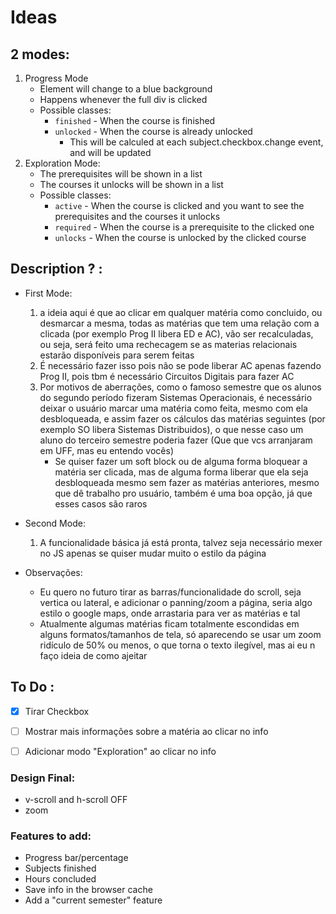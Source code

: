 # Ideas

## 2 modes:

1. Progress Mode
   - Element will change to a blue background
   - Happens whenever the full div is clicked
   - Possible classes:
     - `finished` - When the course is finished
     - `unlocked` - When the course is already unlocked
       - This will be calculed at each subject.checkbox.change event, and will be updated
2. Exploration Mode:
    - The prerequisites will be shown in a list
    - The courses it unlocks will be shown in a list
    - Possible classes:
      - `active` - When the course is clicked and you want to see the prerequisites and the courses it unlocks
      - `required` - When the course is a prerequisite to the clicked one
      - `unlocks` - When the course is unlocked by the clicked course


## Description ? : 
  - First Mode: 
    1. a ideia aqui é que ao clicar em qualquer matéria como concluido, ou desmarcar a mesma, todas as matérias que tem uma relação com a clicada (por exemplo Prog II libera ED e AC), vão ser recalculadas, ou seja, será feito uma rechecagem se as materias relacionais estarão disponíveis para serem feitas
    2. É necessário fazer isso pois não se pode liberar AC apenas fazendo Prog II, pois tbm é necessário Circuitos Digitais para fazer AC
    3. Por motivos de aberrações, como o famoso semestre que os alunos do segundo período fizeram Sistemas Operacionais, é necessário deixar o usuário marcar uma matéria como feita, mesmo com ela desbloqueada, e assim fazer os cálculos das matérias seguintes (por exemplo SO libera Sistemas Distribuidos), o que nesse caso um aluno do terceiro semestre poderia fazer (Que que vcs arranjaram em UFF, mas eu entendo vocês)
       - Se quiser fazer um soft block ou de alguma forma bloquear a matéria ser clicada, mas de alguma forma liberar que ela seja desbloqueada mesmo sem fazer as matérias anteriores, mesmo que dê trabalho pro usuário, também é uma boa opção, já que esses casos são raros
  
  - Second Mode: 
    1. A funcionalidade básica já está pronta, talvez seja necessário mexer no JS apenas se quiser mudar muito o estilo da página
  - Observações:
    - Eu quero no futuro tirar as barras/funcionalidade do scroll, seja vertica ou lateral, e adicionar o panning/zoom a página, seria algo estilo o google maps, onde arrastaria para ver as matérias e tal
    - Atualmente algumas matérias ficam totalmente escondidas em alguns formatos/tamanhos de tela, só aparecendo se usar um zoom ridículo de 50% ou menos, o que torna o texto ilegível, mas ai eu n faço ideia de como ajeitar



## To Do : 
- [x] Tirar Checkbox
- [ ] Mostrar mais informações sobre a matéria ao clicar no info
- [ ] Adicionar modo "Exploration" ao clicar no info


### Design Final:
- v-scroll and h-scroll OFF
- zoom

### Features to add:
- Progress bar/percentage
- Subjects finished
- Hours concluded
- Save info in the browser cache
- Add a "current semester" feature 